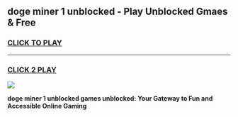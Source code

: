 
## doge miner 1 unblocked - Play Unblocked Gmaes & Free
<h3>
<a href="https://news.freeplayer.one?title=doge_miner_1_unblocked&ref=16F">CLICK TO PLAY</a></h3>
<hr>

<h3>
<a href="https://news.freeplayer.one?title=doge_miner_1_unblocked&ref=16F">CLICK 2 PLAY</a>
  
</h3>

<a href="https://news.freeplayer.one?title=doge_miner_1_unblocked&ref=16F/"><img src="https://clearcache.store/games.png"></a>


**doge miner 1 unblocked games unblocked: Your Gateway to Fun and Accessible Online Gaming**
